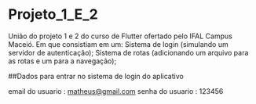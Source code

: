 # Projeto_1_E_2
União do projeto 1 e 2 do curso de Flutter ofertado pelo IFAL Campus Maceió.
Em que consistiam em um:
Sistema de login (simulando um servidor de autenticação);
Sistema de rotas (adicionando um arquivo para as rotas e um para a  navegação);

##Dados para entrar no sistema de login do aplicativo

email do usuario : matheus@gmail.com
senha do usuario : 123456
